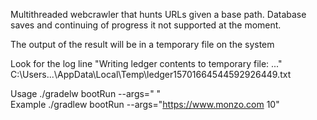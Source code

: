 Multithreaded webcrawler that hunts URLs given a base path.
Database saves and continuing of progress it not supported at the moment.

The output of the result will be in a temporary file on the system 

Look for the log line "Writing ledger contents to temporary file: ..." C:\Users\...\AppData\Local\Temp\ledger15701664544592926449.txt

Usage ./gradelw bootRun --args="<targetUrlInHttpsForm> <timeoutInSeconds>" \
Example ./gradlew bootRun --args="https://www.monzo.com 10"